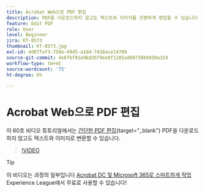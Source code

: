 ```yaml
---
title: Acrobat Web으로 PDF 편집
description: PDF을 다운로드하지 않고도 텍스트와 이미지를 간편하게 편집할 수 있습니다
feature: Edit PDF
role: User
level: Beginner
jira: KT-8573
thumbnail: KT-8573.jpg
exl-id: 4d87faf3-758e-49d5-a1d4-7418ace14709
source-git-commit: 4e6fbf91e96d26f9ee8f1105ad68738b9450a32d
workflow-type: tm+mt
source-wordcount: '75'
ht-degree: 6%

---
```


# Acrobat Web으로 PDF 편집

이 60초 비디오 튜토리얼에서는 [간단한 PDF 편집](https://www.adobe.com/acrobat/online/pdf-editor.html){target="_blank"} PDF을 다운로드하지 않고도 텍스트와 이미지로 변환할 수 있습니다.

>[!VIDEO](https://video.tv.adobe.com/v/336362?quality=12&learn=on&hidetitle=true)

>[!TIP]
>
>이 비디오는 과정의 일부입니다 [Acrobat DC 및 Microsoft 365로 스마트하게 작업](https://experienceleague.adobe.com/?recommended=Acrobat-U-1-2021.microsoft365) Experience League에서 무료로 사용할 수 있습니다!
